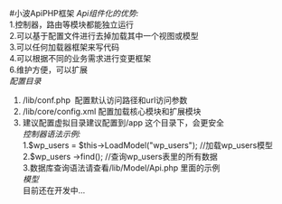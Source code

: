 #小波ApiPHP框架
*Api组件化的优势:*		
1.控制器，路由等模块都能独立运行		
2.可以基于配置文件进行去掉加载其中一个视图或模型		
3.可以任何加载器框架来写代码		
4.可以根据不同的业务需求进行变更框架		
6.维护方便，可以扩展		
*配置目录*		
1. /lib/conf.php  配置默认访问路径和url访问参数			
2. /lib/core/config.xml 配置加载核心模块和扩展模块			
3. 建议配置虚拟目录建议配置到/app 这个目录下，会更安全			
*控制器语法示例:*		
1.$wp_users = $this->LoadModel("wp_users"); //加载wp_users模型		
2.$wp_users ->find(); //查询wp_users表里的所有数据			
3.数据库查询语法请查看/lib/Model/Api.php 里面的示例		
*模型*				
目前还在开发中...		